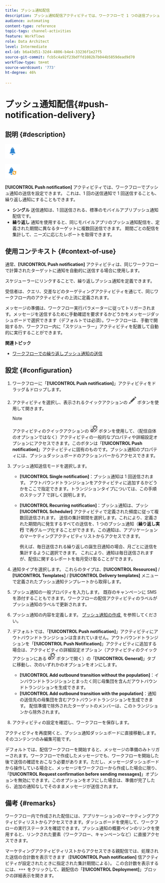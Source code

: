 ```yaml
---
title: プッシュ通知配信
description: プッシュ通知配信アクティビティでは、ワークフローで 1 つの送信プッシュ通知または繰り返しプッシュ通知の送信を設定できます。
audience: automating
content-type: reference
topic-tags: channel-activities
feature: Workflows
role: Data Architect
level: Intermediate
exl-id: b6a43d51-32d4-4806-b4e4-33236f1e27f5
source-git-commit: fcb5c4a92f23bdffd1082b7b044b5859dead9d70
workflow-type: tm+mt
source-wordcount: '773'
ht-degree: 46%

---
```


# プッシュ通知配信{#push-notification-delivery}

## 説明 {#description}

![](assets/push.png)

![](assets/recurrentpush.png)

**[!UICONTROL Push notification]** アクティビティでは、ワークフローでプッシュ通知の送信を設定できます。 これは、1 回の送信通知で 1 回送信することも、繰り返し通知にすることもできます。

* **シングル** 送信通知は、1 回送信される、標準のモバイルアプリプッシュ通知配信です。
* **繰り返し** 通知を使用すると、同じモバイルアプリのプッシュ通知配信を、定義された期間に異なるターゲットに複数回送信できます。 期間ごとの配信を集計して、ニーズに応じたレポートを取得できます。

## 使用コンテキスト {#context-of-use}

通常、**[!UICONTROL Push notification]** アクティビティは、同じワークフローで計算されたターゲットに通知を自動的に送信する場合に使用します。

スケジューラーにリンクすることで、繰り返しプッシュ通知を定義できます。

受信者は、クエリ、交差などのターゲティングアクティビティを通じて、同じワークフロー内のアクティビティの上流に定義されます。

メッセージの準備は、ワークフロー実行パラメーターに従ってトリガーされます。メッセージを送信するために手動確認を要求するかどうかをメッセージダッシュボードで選択できます（デフォルトでは必須）。ワークフローは、手動で開始するか、ワークフロー内に「スケジューラー」アクティビティを配置して自動的に実行することができます。

**関連トピック**

* [ワークフローでの繰り返しプッシュ通知の送信](../../automating/using/recurring-push-notifications.md)

## 設定 {#configuration}

1. ワークフローに「**[!UICONTROL Push notification]**」アクティビティをドラッグ＆ドロップします。
1. アクティビティを選択し、表示されるクイックアクションの ![](assets/edit_darkgrey-24px.png) ボタンを使用して開きます。

   >[!NOTE]
   >
   >アクティビティのクイックアクションの ![](assets/dlv_activity_params-24px.png) ボタンを使用して、（配信自体のオプションではなく）アクティビティの一般的なプロパティや詳細設定オプションにアクセスできます。このボタンは「**[!UICONTROL Push notification]**」アクティビティに固有のものです。プッシュ通知のプロパティには、プッシュダッシュボードのアクションバーからアクセスできます。

1. プッシュ通知送信モードを選択します。

   * **[!UICONTROL Single notification]**：プッシュ通知は 1 回送信されます。 アウトバウンドトランジションをアクティビティに追加するかどうかをここで指定できます。トランジションタイプについては、この手順のステップ 7 で詳しく説明します。
   * **[!UICONTROL Recurring notification]**：プッシュ通知は、プッシ **[!UICONTROL Scheduler]** アクティビティで定義された頻度に従って複数回送信されます。 送信の集計期間を選択します。これにより、定義された期間内に発生するすべての送信を、1 つのプッシュ通知（**繰り返し実行** で再グループ化することができます。この通知は、アプリケーションのマーケティングアクティビティリストからアクセスできます。

     例えば、毎日送信される繰り返しの誕生日通知の場合、月ごとに送信を集計するように選択できます。 これにより、通知は毎日送信されますが、配信に関するレポートを毎月受け取ることができます。

1. 通知タイプを選択します。 これらのタイプは、**[!UICONTROL Resources]** / **[!UICONTROL Templates]** / **[!UICONTROL Delivery templates]** メニューで定義されたプッシュ通知テンプレートから取得します。
1. プッシュ通知の一般プロパティを入力します。 既存のキャンペーンに SMS を添付することもできます。ワークフローの配信アクティビティのラベルがプッシュ通知のラベルで更新されます。
1. プッシュ通知の内容を定義します。 [&#x200B; プッシュ通知の作成 &#x200B;](../../channels/using/preparing-and-sending-a-push-notification.md) を参照してください。
1. デフォルトでは、「**[!UICONTROL Push notification]**」アクティビティにアウトバウンドトランジションは含まれていません。アウトバウンドトランジションを「**[!UICONTROL Push Notification]**」アクティビティに追加する場合は、アクティビティの詳細設定オプション（アクティビティのクイックアクションにある ![](assets/dlv_activity_params-24px.png) ボタンで開く）の「**[!UICONTROL General]**」タブに移動し、次のいずれかのオプションをオンにします。

   * **[!UICONTROL Add outbound transition without the population]**：インバウンドトランジションとまったく同じ母集団を含んだアウトバウンドトランジションを生成できます。
   * **[!UICONTROL Add outbound transition with the population]**：通知の送信先の母集団を含むアウトバウンドトランジションを生成できます。 配信準備で除外されたターゲットのメンバーは、このトランジションから除外されます。

1. アクティビティの設定を確認し、ワークフローを保存します。

アクティビティを再度開くと、プッシュ通知ダッシュボードに直接移動します。 そのコンテンツのみ編集可能です。

デフォルトでは、配信ワークフローを開始すると、メッセージの準備のみトリガーされます。ワークフローで作成したメッセージでも、ワークフローを開始した後で送信の確認をおこなう必要があります。ただし、メッセージダッシュボードから操作している場合と、メッセージをワークフローから作成した場合に限り、「**[!UICONTROL Request confirmation before sending messages]**」オプションを無効にできます。このオプションをオフにした場合は、準備が完了したら、追加の通知なしでそのままメッセージが送信されます。

## 備考 {#remarks}

ワークフロー内で作成された配信には、アプリケーションのマーケティングアクティビティリストからアクセスできます。ダッシュボードを使用して、ワークフローの実行ステータスを確認できます。プッシュ通知の概要ペインのリンクを使用すると、リンクされた要素（ワークフロー、キャンペーンなど）に直接アクセスできます。

マーケティングアクティビティリストからアクセスできる親配信では、処理された送信の合計数を表示できます（**[!UICONTROL Push notification]** 信アクティビティが設定されたときに指定された集計期間による）。 この合計数を表示するには、![](assets/wkf_dlv_detail_button.png) をクリックして、親配信の「**[!UICONTROL Deployment]**」ブロックの詳細表示を開きます。

